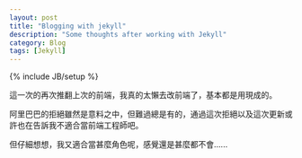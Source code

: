 ```yaml
---
layout: post
title: "Blogging with jekyll"
description: "Some thoughts after working with Jekyll"
category: Blog
tags: [Jekyll]
---
```

{% include JB/setup %}

這一次的再次推翻上次的前端，我真的太懶去改前端了，基本都是用現成的。

阿里巴巴的拒絕雖然是意料之中，但難過總是有的，通過這次拒絕以及這次更新或許也在告訴我不適合當前端工程師吧。

但仔細想想，我又適合當甚麼角色呢，感覺還是甚麼都不會......
